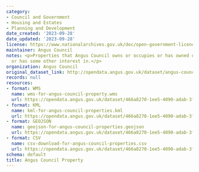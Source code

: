 ```yaml
---
category:
- Council and Government
- Housing and Estates
- Planning and Development
date_created: '2023-09-28'
date_updated: '2023-09-28'
license: https://www.nationalarchives.gov.uk/doc/open-government-licence/version/3/
maintainer: Angus Council
notes: <p>Properties that Angus Council owns or occupies or has owned or occupied
  or has some other interest in.</p>
organization: Angus Council
original_dataset_link: http://opendata.angus.gov.uk/dataset/angus-council-property
records: null
resources:
- format: WMS
  name: wms-for-angus-council-property.wms
  url: https://opendata.angus.gov.uk/dataset/466a8270-1ee5-4090-adab-3f3b862d9c1f/resource/8845bc0d-af3e-4750-8fd9-14ed97adb5e8/download/wms-for-angus-council-property.wms
- format: KML
  name: kml-for-angus-council-properties.kml
  url: https://opendata.angus.gov.uk/dataset/466a8270-1ee5-4090-adab-3f3b862d9c1f/resource/5e45155c-47e9-4528-be1f-c184c4db67c3/download/kml-for-angus-council-properties.kml
- format: GEOJSON
  name: geojson-for-angus-council-properties.geojson
  url: https://opendata.angus.gov.uk/dataset/466a8270-1ee5-4090-adab-3f3b862d9c1f/resource/22c9f840-41f8-4429-8078-9ffda647e7df/download/geojson-for-angus-council-properties.geojson
- format: CSV
  name: csv-download-for-angus-council-properties.csv
  url: https://opendata.angus.gov.uk/dataset/466a8270-1ee5-4090-adab-3f3b862d9c1f/resource/4f8a0ae9-666c-40db-9e9b-f46f22b1ae1b/download/csv-download-for-angus-council-properties.csv
schema: default
title: Angus Council Property
---
```


